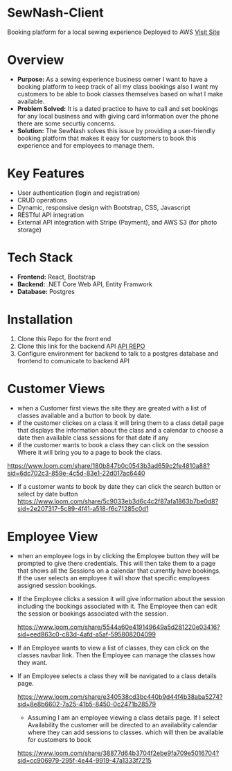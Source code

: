 
# SewNash-Client
Booking platform for a local sewing experience
Deployed to AWS [Visit Site](http://sewnash-app.s3-website-us-east-1.amazonaws.com/)

# Overview
- **Purpose:** As a sewing experience business owner I want to have a booking platform to keep track of all  my class bookings also I want my customers to be able to book classes themselves based on what I make available.
- **Problem Solved:**  It is a dated practice to have to call and set bookings for any local business and with giving card information over the phone there are some securtiy concerns.
- **Solution:** The SewNash solves this issue by providing a user-friendly booking platform that makes it easy for customers to book this experience and for employees to manage them.

# Key Features
- User authentication (login and registration)
- CRUD operations
- Dynamic, responsive design with Bootstrap, CSS, Javascript
- RESTful API integration
- External API integration with Stripe (Payment), and AWS S3 (for photo storage)

# Tech Stack
- **Frontend:** React, Bootstrap
- **Backend:** .NET Core Web API, Entity Framwork
- **Database:** Postgres

# Installation

1. Clone this Repo for the front end
2. Clone this link for the backend API [API REPO](https://github.com/gunnarebeling/SewNash-api-final)
3. Configure environment for backend to talk to a postgres database and frontend to comunicate to backend API

# Customer Views
- when a Customer first views the site they are greated with a list of classes available and a button to book by date.
- if the customer clickes on a class it will bring them to a class detail page that displays the information about the class and a calendar to choose a date then available class sessions for that date if any
- if the customer wants to book a class they can click on the session Where it will bring you to a page to book the class.

https://www.loom.com/share/180b847b0c0543b3ad659c2fe4810a88?sid=6dc702c3-859e-4c5d-83e1-22d017ac6440

- If a customer wants to book by date they can click the search button or select by date button
  https://www.loom.com/share/5c9033eb3d6c4c2f87afa1863b7be0d8?sid=2e207317-5c89-4f41-a518-f6c71285c0d1

# Employee View
- when an employee logs in by clicking the Employee button they will be prompted to give there credentials. This will then take them to a page that shows all the Sessions on a calendar that currently have bookings. If the user selects an employee it will show that specific employees assigned session bookings.
- If the Employee clicks a session it will give information about the session including the bookings associated with it. The Employee then can edit the session or bookings associated with the session.

  https://www.loom.com/share/5544a60e419149649a5d281220e03416?sid=eed863c0-c83d-4afd-a5af-595808204099

- If an Employee wants to view a list of classes, they can click on the classes navbar link. Then the Employee can manage the classes how they want.
- If an Employee selects a class they will be navigated to a class details page.
  
  https://www.loom.com/share/e340538cd3bc440b9d44f4b38aba5274?sid=8e8b6602-7a25-41b5-8450-0c2471b28579

  - Assuming I am an employee viewing a class details page. If I select Availability the customer will be directed to an availability calendar where they can add sessions to classes. which will then be available for customers to book
 
  https://www.loom.com/share/38877d64b3704f2ebe9fa709e5016704?sid=cc906979-295f-4e44-9919-47a1333f7215


   
